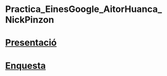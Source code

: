 # Practica_EinesGoogle_AitorHuanca_NickPinzon

# [Presentació](https://github.com/user-attachments/files/22970336/Conversiones_Aitor_Nick_SMX1A.5.pdf)

# [Enquesta](https://docs.google.com/forms/d/e/1FAIpQLSdlAtfgBWlP-B7R3bMyTm98RgNJFsMoQaUwYv9u2b45k4d1wQ/viewform?usp=header)
